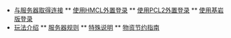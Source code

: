 * [与服务器取得连接](/Con/HMCL)
** [使用HMCL外置登录](/Con/HMCL)
** [使用PCL2外置登录](/Con/PCL2)
** [使用基岩版登录](/Con/BE)
* [玩法介绍](/Play/Rules)
** [服务器规则](/Play/Rules)
** [特殊说明](/Play/Diff)
** [物资节约指南](/Con/Non-renewable)
